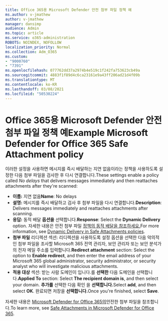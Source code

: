 ```yaml
---
title: Office 365용 Microsoft Defender 안전 첨부 파일 정책 예
ms.author: v-jmathew
author: v-jmathew
manager: dansimp
audience: Admin
ms.topic: article
ms.service: o365-administration
ROBOTS: NOINDEX, NOFOLLOW
localization_priority: Normal
ms.collection: Adm_O365
ms.custom:
- "9000760"
- "7391"
ms.openlocfilehash: 077762dd37a2974b4e519c1f242fa753623cb49a
ms.sourcegitcommit: 4883f1f89d4c6ca23161e9a43ff206ad21d4f09b
ms.translationtype: MT
ms.contentlocale: ko-KR
ms.lasthandoff: 03/08/2021
ms.locfileid: "50530224"
---
```

# <a name="example-microsoft-defender-for-office-365-safe-attachment-policy"></a><span data-ttu-id="58910-102">Office 365용 Microsoft Defender 안전 첨부 파일 정책 예</span><span class="sxs-lookup"><span data-stu-id="58910-102">Example Microsoft Defender for Office 365 Safe Attachment policy</span></span>

<span data-ttu-id="58910-103">이러한 설정을 사용하면  메시지를 즉시 배달하는 지연 없음이라는 정책을 사용하도록 설정한 다음 첨부 파일을 검사한 후 다시 연결합니다.</span><span class="sxs-lookup"><span data-stu-id="58910-103">These settings enable a policy called *No delays* that delivers messages immediately and then reattaches attachments after they're scanned:</span></span>

- <span data-ttu-id="58910-104">**이름:** 지연 없음</span><span class="sxs-lookup"><span data-stu-id="58910-104">**Name**: No delays</span></span>
- <span data-ttu-id="58910-105">**설명:** 메시지를 즉시 배달하고 검사 후 첨부 파일을 다시 연결합니다.</span><span class="sxs-lookup"><span data-stu-id="58910-105">**Description**: Delivers messages immediately and reattaches attachments after scanning.</span></span>
- <span data-ttu-id="58910-106">**응답:** 동적 배달 **옵션을** 선택합니다.</span><span class="sxs-lookup"><span data-stu-id="58910-106">**Response**: Select the **Dynamic Delivery** option.</span></span> <span data-ttu-id="58910-107">자세한 내용은 안전 첨부 파일 [정책의 동적 배달을 참조하세요.](https://go.microsoft.com/fwlink/?linkid=2092328)</span><span class="sxs-lookup"><span data-stu-id="58910-107">For more information, see [Dynamic Delivery in Safe Attachments policies](https://go.microsoft.com/fwlink/?linkid=2092328).</span></span>
- <span data-ttu-id="58910-108">**첨부 파일** 리디렉션 섹션: 리디렉션을 사용하도록 설정 옵션을 선택한 다음 악의적인 첨부 파일을 조사할 Microsoft 365 전역 관리자, 보안 관리자 또는 보안 분석가의 전자 메일 주소를 입력합니다.</span><span class="sxs-lookup"><span data-stu-id="58910-108">**Redirect attachment** section: Select the option to **Enable redirect**, and then enter the email address of your Microsoft 365 global administrator, security administrator, or security analyst who will investigate malicious attachments.</span></span>
- <span data-ttu-id="58910-109">**적용 대상** 섹션: 받는 사람 도메인이 입니다.를 **선택한** 다음 도메인을 선택합니다.</span><span class="sxs-lookup"><span data-stu-id="58910-109">**Applied To** section: Select **The recipient domain is**, and then select your domain.</span></span> <span data-ttu-id="58910-110">**추가를** 선택한 다음 확인 을 **선택합니다.**</span><span class="sxs-lookup"><span data-stu-id="58910-110">Select **add**, and then select **OK**.</span></span> <span data-ttu-id="58910-111">완료되면 저장을 **선택합니다.**</span><span class="sxs-lookup"><span data-stu-id="58910-111">Once you're finished, select **Save**.</span></span>

<span data-ttu-id="58910-112">자세한 내용은 [Microsoft Defender for Office 365의](https://go.microsoft.com/fwlink/?linkid=2092213)안전한 첨부 파일을 참조합니다.</span><span class="sxs-lookup"><span data-stu-id="58910-112">To learn more, see [Safe Attachments in Microsoft Defender for Office 365](https://go.microsoft.com/fwlink/?linkid=2092213).</span></span>
